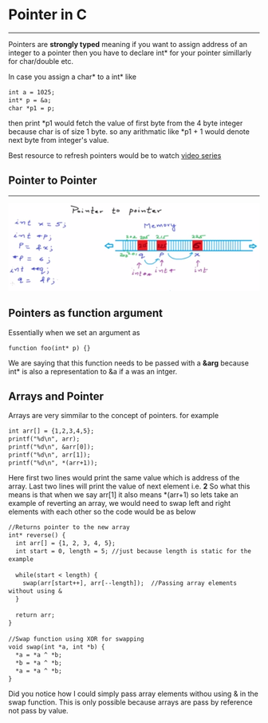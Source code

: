 # Pointer in C
--------------
Pointers are **strongly typed** meaning if you want to assign address of an integer to a pointer then you have to declare
int* for your pointer simillarly for char/double etc.

In case you assign a char* to a int* like
```
int a = 1025;
int* p = &a;
char *p1 = p;
```

then print *p1 would fetch the value of first byte from the 4 byte integer because char is of size 1 byte.
so any arithmatic like *p1 + 1 would denote next byte from integer's value.

Best resource to refresh pointers would be to watch [video series](https://www.youtube.com/playlist?list=PL2_aWCzGMAwLZp6LMUKI3cc7pgGsasm2_)

## Pointer to Pointer
---------------------
![](p2p.png)

## Pointers as function argument

Essentially when we set an argument as 
```
function foo(int* p) {}
```

We are saying that this function needs to be passed with a **&arg** because int* is also a representation to &a if a was an intger.

## Arrays and Pointer

Arrays are very simmilar to the concept of pointers. for example

```
int arr[] = {1,2,3,4,5};
printf("%d\n", arr);
printf("%d\n", &arr[0]);
printf("%d\n", arr[1]);
printf("%d\n", *(arr+1));
```

Here first two lines would print the same value which is address of the array.
Last two lines will print the value of next element i.e. **2** 
So what this means is that when we say arr[1] it also means *(arr+1) 
so lets take an example of reverting an array, we would need to swap left and right elements with each other
so the code would be as below

```
//Returns pointer to the new array
int* reverse() {
  int arr[] = {1, 2, 3, 4, 5};
  int start = 0, length = 5; //just because length is static for the example
  
  while(start < length) {
    swap(arr[start++], arr[--length]);  //Passing array elements without using &
  }
  
  return arr;
}

//Swap function using XOR for swapping
void swap(int *a, int *b) {
  *a = *a ^ *b;
  *b = *a ^ *b;
  *a = *a ^ *b;
}
```
Did you notice how I could simply pass array elements withou using & in the swap function. This is only possible because arrays are pass by reference not pass by value.
